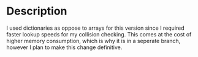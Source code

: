 # Description
I used dictionaries as oppose to arrays for this version since I required faster lookup speeds for my collision checking. This comes at the cost of higher memory consumption, which is why it is in a seperate branch, however I plan to make this change definitive.
